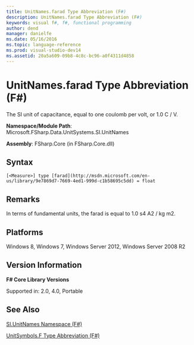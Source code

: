 ```yaml
---
title: UnitNames.farad Type Abbreviation (F#)
description: UnitNames.farad Type Abbreviation (F#)
keywords: visual f#, f#, functional programming
author: dend
manager: danielfe
ms.date: 05/16/2016
ms.topic: language-reference
ms.prod: visual-studio-dev14
ms.assetid: 20a5a609-09b8-4c8c-bc96-a0f4311d4858 
---
```


# UnitNames.farad Type Abbreviation (F#)

The SI unit of capacitance, equal to one coulomb per volt, or 1.0 C / V.

**Namespace/Module Path**: Microsoft.FSharp.Data.UnitSystems.SI.UnitNames

**Assembly**: FSharp.Core (in FSharp.Core.dll)


## Syntax

```
[<Measure>] type [farad](http://msdn.microsoft.com/en-us/library/9e7869d7-7669-4ed1-999d-c1b58695c5dd) = float
```

## Remarks
In terms of fundamental units, the farad is equal to 1.0 s4 A2 / kg m2.


## Platforms
Windows 8, Windows 7, Windows Server 2012, Windows Server 2008 R2


## Version Information
**F# Core Library Versions**

Supported in: 2.0, 4.0, Portable




## See Also
[SI.UnitNames Namespace &#40;F&#35;&#41;](SI.UnitNames-Namespace-%5BFSharp%5D.md)

[UnitSymbols.F Type Abbreviation &#40;F&#35;&#41;](UnitSymbols.F-Type-Abbreviation-%5BFSharp%5D.md)

